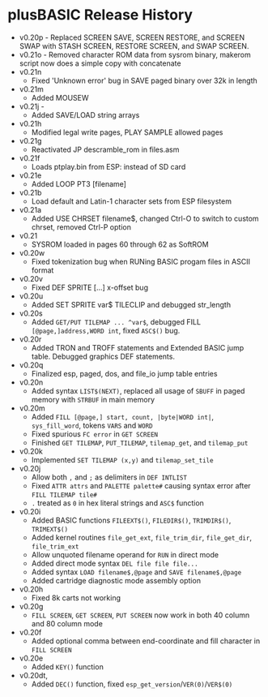 # plusBASIC Release History
 - v0.20p - Replaced SCREEN SAVE, SCREEN RESTORE, and SCREEN SWAP with STASH SCREEN, RESTORE SCREEN, and SWAP SCREEN.
 - v0.21o - Removed character ROM data from sysrom binary, makerom script now does a simple copy with concatenate
 - v0.21n 
   - Fixed 'Unknown error' bug in SAVE paged binary over 32k in length
 - v0.21m 
   - Added MOUSEW 
 - v0.21j - 
   - Added SAVE/LOAD string arrays
 - v0.21h 
   - Modified legal write pages, PLAY SAMPLE allowed pages 
 - v0.21g 
   - Reactivated JP descramble_rom in files.asm
 - v0.21f 
   - Loads ptplay.bin from ESP: instead of SD card
 - v0.21e 
   - Added LOOP PT3 [filename]
 - v0.21b 
   - Load default and Latin-1 character sets from ESP filesystem
 - v0.21a 
   - Added USE CHRSET filename$, changed Ctrl-O to switch to custom chrset, removed Ctrl-P option
 - v0.21  
   - SYSROM loaded in pages 60 through 62 as SoftROM
 - v0.20w 
   - Fixed tokenization bug when RUNing BASIC progam files in ASCII format
 - v0.20v 
   - Fixed DEF SPRITE [...] x-offset bug
 - v0.20u 
   - Added SET SPRITE var$ TILECLIP and debugged str_length
 - v0.20s
   - Added `GET/PUT TILEMAP ... ^var$`, debugged FILL `[@page,]address,WORD int`, fixed `ASC$()` bug.
 - v0.20r
    - Added TRON and TROFF statements and Extended BASIC jump table. Debugged graphics DEF statements.
 - v0.20q 
    - Finalized esp, paged, dos, and file_io jump table entries
 - v0.20n 
    - Added syntax `LIST$(NEXT)`, replaced all usage of `SBUFF` in paged memory with `STRBUF` in main memory
 - v0.20m
   - Added `FILL [@page,] start, count, |byte|WORD int|`,  `sys_fill_word`, tokens `VARS` and `WORD`
   - Fixed spurious `FC error` in `GET SCREEN`
   - Finished `GET TILEMAP`, `PUT_TILEMAP`, `tilemap_get`, and `tilemap_put`
 - v0.20k
   - Implemented `SET TILEMAP (x,y)` and `tilemap_set_tile`
 - v0.20j 
   - Allow both `,` and `;` as delimiters in `DEF INTLIST`
   - Fixed `ATTR attrs` and `PALETTE palette#` causing syntax error after `FILL TILEMAP tile#`
   - `.` treated as `0` in hex literal strings and `ASC$` function
 - v0.20i
   - Added BASIC functions `FILEEXT$()`, `FILEDIR$()`, `TRIMDIR$()`, `TRIMEXT$()`
   - Added kernel routines `file_get_ext`, `file_trim_dir`, `file_get_dir`, `file_trim_ext`
   - Allow unquoted filename operand for `RUN` in direct mode
   - Added direct mode syntax `DEL file file file...`
   - Added syntax `LOAD filename$,@page` and `SAVE filename$,@page`
   - Added cartridge diagnostic mode assembly option
 - v0.20h
   - Fixed 8k carts not working
 - v0.20g 
   - `FILL SCREEN`, `GET SCREEN`, `PUT SCREEN` now work in both 40 column and 80 column mode
 - v0.20f 
   - Added optional comma between end-coordinate and fill character in `FILL SCREEN`
 - v0.20e 
   - Added `KEY()` function
 - v0.20dt,
   - Added `DEC()` function, fixed `esp_get_version`/`VER(0)`/`VER$(0)`

